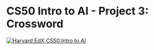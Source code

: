 # CS50 Intro to AI - Project 3: Crossword


[![Harvard EdX CS50:Intro to AI](http://img.youtube.com/vi/kZetNqO3CZg/0.jpg)](https://youtu.be/kZetNqO3CZg)
